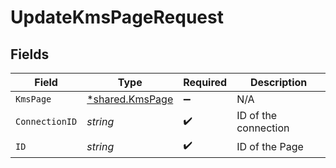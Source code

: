 # UpdateKmsPageRequest


## Fields

| Field                                                    | Type                                                     | Required                                                 | Description                                              |
| -------------------------------------------------------- | -------------------------------------------------------- | -------------------------------------------------------- | -------------------------------------------------------- |
| `KmsPage`                                                | [*shared.KmsPage](../../../pkg/models/shared/kmspage.md) | :heavy_minus_sign:                                       | N/A                                                      |
| `ConnectionID`                                           | *string*                                                 | :heavy_check_mark:                                       | ID of the connection                                     |
| `ID`                                                     | *string*                                                 | :heavy_check_mark:                                       | ID of the Page                                           |